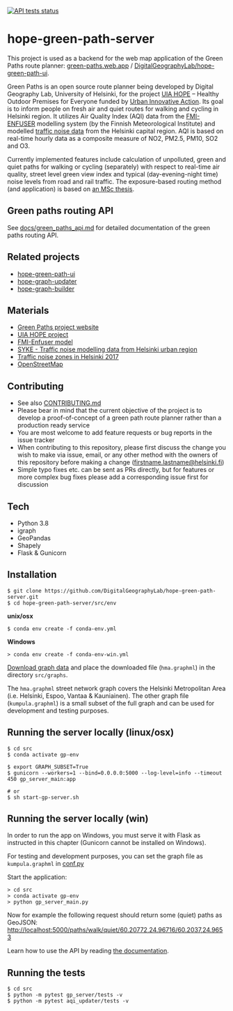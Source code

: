 [![API tests status](https://github.com/DigitalGeographyLab/hope-green-path-server/workflows/API%20tests/badge.svg)](https://github.com/DigitalGeographyLab/hope-green-path-server/actions)

# hope-green-path-server

This project is used as a backend for the web map application of the Green Paths route planner: [green-paths.web.app](https://green-paths.web.app/) / [DigitalGeographyLab/hope-green-path-ui](https://github.com/DigitalGeographyLab/hope-green-path-ui).

Green Paths is an open source route planner being developed by Digital Geography Lab, University of Helsinki, for the project [UIA HOPE](https://ilmanlaatu.eu/briefly-in-english/) – Healthy Outdoor Premises for Everyone funded by [Urban Innovative Action](https://www.uia-initiative.eu/en/uia-cities/helsinki). Its goal is to inform people on fresh air and quiet routes for walking and cycling in Helsinki region. It utilizes Air Quality Index (AQI) data from the [FMI-ENFUSER](https://en.ilmatieteenlaitos.fi/environmental-information-fusion-service) modelling system (by the Finnish Meteorological Institute) and modelled [traffic noise data](www.syke.fi/en-US/Open_information/Spatial_datasets/Downloadable_spatial_dataset#E) from the Helsinki capital region. AQI is based on real-time hourly data as a composite measure of NO2, PM2.5, PM10, SO2 and O3. 

Currently implemented features include calculation of unpolluted, green and quiet paths for walking or cycling (separately) with respect to real-time air quality, street level green view index and typical (day-evening-night time) noise levels from road and rail traffic. The exposure-based routing method (and application) is based on [an MSc thesis](https://github.com/hellej/quiet-paths-msc). 

## Green paths routing API
See [docs/green_paths_api.md](docs/green_paths_api.md) for detailed documentation of the green paths routing API. 

## Related projects
- [hope-green-path-ui](https://github.com/DigitalGeographyLab/hope-green-path-ui)
- [hope-graph-updater](https://github.com/DigitalGeographyLab/hope-graph-updater)
- [hope-graph-builder](https://github.com/DigitalGeographyLab/hope-graph-builder)

## Materials
* [Green Paths project website](https://www.helsinki.fi/en/researchgroups/digital-geography-lab/green-paths)
* [UIA HOPE project](https://ilmanlaatu.eu/briefly-in-english/)
* [FMI-Enfuser model](https://en.ilmatieteenlaitos.fi/environmental-information-fusion-service)
* [SYKE - Traffic noise modelling data from Helsinki urban region](https://www.syke.fi/en-US/Open_information/Spatial_datasets/Downloadable_spatial_dataset#E)
* [Traffic noise zones in Helsinki 2017](https://hri.fi/data/en_GB/dataset/helsingin-kaupungin-meluselvitys-2017)
* [OpenStreetMap](https://www.openstreetmap.org/about/) 

## Contributing
* See also [CONTRIBUTING.md](CONTRIBUTING.md)
* Please bear in mind that the current objective of the project is to develop a proof-of-concept of a green path route planner rather than a production ready service
* You are most welcome to add feature requests or bug reports in the issue tracker
* When contributing to this repository, please first discuss the change you wish to make via issue,
email, or any other method with the owners of this repository before making a change (firstname.lastname@helsinki.fi)
* Simple typo fixes etc. can be sent as PRs directly, but for features or more complex bug fixes please add a corresponding issue first for discussion

## Tech
* Python 3.8
* igraph
* GeoPandas
* Shapely
* Flask & Gunicorn

## Installation
```
$ git clone https://github.com/DigitalGeographyLab/hope-green-path-server.git
$ cd hope-green-path-server/src/env
```
**unix/osx**
```
$ conda env create -f conda-env.yml
```
**Windows**
```
> conda env create -f conda-env-win.yml
```

[Download graph data](https://drive.google.com/file/d/1jM-CPjBZdIXjKnPMwB7k8NV3hGC63VkI/view?usp=sharing) and place the downloaded file (`hma.graphml`) in the directory `src/graphs`. 

The `hma.graphml` street network graph covers the Helsinki Metropolitan Area (i.e. Helsinki, Espoo, Vantaa & Kauniainen). The other graph file (`kumpula.graphml`) is a small subset of the full graph and can be used for development and testing purposes. 

## Running the server locally (linux/osx)
```
$ cd src
$ conda activate gp-env

$ export GRAPH_SUBSET=True
$ gunicorn --workers=1 --bind=0.0.0.0:5000 --log-level=info --timeout 450 gp_server_main:app

# or
$ sh start-gp-server.sh
```

## Running the server locally (win)
In order to run the app on Windows, you must serve it with Flask as instructed in this chapter (Gunicorn cannot be installed on Windows).

For testing and development purposes, you can set the graph file as `kumpula.graphml` in [conf.py](src/gp_server_conf.py)

Start the application:
```
> cd src
> conda activate gp-env
> python gp_server_main.py
```

Now for example the following request should return some (quiet) paths as GeoJSON:
[http://localhost:5000/paths/walk/quiet/60.20772,24.96716/60.2037,24.9653](http://localhost:5000/paths/walk/quiet/60.20772,24.96716/60.2037,24.9653)

Learn how to use the API by reading [the documentation](docs/green_paths_api.md). 

## Running the tests
```
$ cd src
$ python -m pytest gp_server/tests -v
$ python -m pytest aqi_updater/tests -v
```

